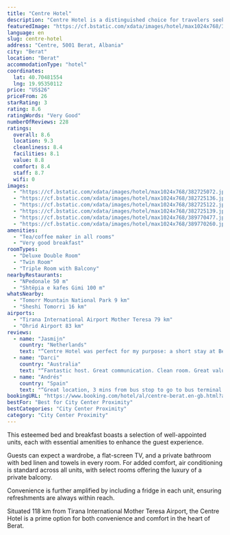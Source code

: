 ```yaml
---
title: "Centre Hotel"
description: "Centre Hotel is a distinguished choice for travelers seeking comfortable accommodation in Berat."
featuredImage: "https://cf.bstatic.com/xdata/images/hotel/max1024x768/382725072.jpg?k=5e66f0317102fe240e2a321f2ba24ef24786b2186d08ebdd326859068ad776cd&o=&hp=1"
language: en
slug: centre-hotel
address: "Centre, 5001 Berat, Albania"
city: "Berat"
location: "Berat"
accommodationType: "hotel"
coordinates:
  lat: 40.70481554
  lng: 19.95350112
price: "US$26"
priceFrom: 26
starRating: 3
rating: 8.6
ratingWords: "Very Good"
numberOfReviews: 228
ratings:
  overall: 8.6
  location: 9.3
  cleanliness: 8.4
  facilities: 8.1
  value: 8.8
  comfort: 8.4
  staff: 8.7
  wifi: 0
images:
  - "https://cf.bstatic.com/xdata/images/hotel/max1024x768/382725072.jpg?k=5e66f0317102fe240e2a321f2ba24ef24786b2186d08ebdd326859068ad776cd&o=&hp=1"
  - "https://cf.bstatic.com/xdata/images/hotel/max1024x768/382725136.jpg?k=b56661b201792cd2084c5cc7bcad5e6da429966c2fff088835e4be9f6c0bf84c&o=&hp=1"
  - "https://cf.bstatic.com/xdata/images/hotel/max1024x768/382725122.jpg?k=8b3751e48533867c1cb7dba7622025f51b0efa60ae6d2bc5f0965a5b2637cb79&o=&hp=1"
  - "https://cf.bstatic.com/xdata/images/hotel/max1024x768/382725139.jpg?k=766eeacfb669d1a54314be81dea460771e5ac4499ed026f48517633ef91bba8e&o=&hp=1"
  - "https://cf.bstatic.com/xdata/images/hotel/max1024x768/389770477.jpg?k=6f0acacdc4cdd11c91ac207203dcb61f0888466bfff83abda27b3159d2086115&o=&hp=1"
  - "https://cf.bstatic.com/xdata/images/hotel/max1024x768/389770260.jpg?k=031a3ed1b3243c43f281ee70a82a5af6ae249021350b94f4716f2d5143916443&o=&hp=1"
amenities:
  - "Tea/coffee maker in all rooms"
  - "Very good breakfast"
roomTypes:
  - "Deluxe Double Room"
  - "Twin Room"
  - "Triple Room with Balcony"
nearbyRestaurants:
  - "NPedonale 50 m"
  - "Shtëpia e kafes Gimi 100 m"
whatsNearby:
  - "Tomorr Mountain National Park 9 km"
  - "Sheshi Tomorri 16 km"
airports:
  - "Tirana International Airport Mother Teresa 79 km"
  - "Ohrid Airport 83 km"
reviews:
  - name: "Jasmijn"
    country: "Netherlands"
    text: "“Centre Hotel was perfect for my purpose: a short stay at Berat as part of a longer journey through Albania. It's close to the historical center and all the important sightseeing attractions, traditional and affordable places to eat, it's really on...”"
  - name: "Darci"
    country: "Australia"
    text: "“Fantastic host. Great communication. Clean room. Great value in the city centre!”"
  - name: "Andrés"
    country: "Spain"
    text: "“Great location, 3 mins from bus stop to go to bus terminal. Nice water pressure in shower and hot water with no problem. Breakfast in room is always nice! Friendly staff! Easy to communicate via WhatsApp.”"
bookingURL: "https://www.booking.com/hotel/al/centre-berat.en-gb.html?aid=8035640"
bestFor: "Best for City Center Proximity"
bestCategories: "City Center Proximity"
category: "City Center Proximity"
---
```


This esteemed bed and breakfast boasts a selection of well-appointed units, each with essential amenities to enhance the guest experience. 

Guests can expect a wardrobe, a flat-screen TV, and a private bathroom with bed linen and towels in every room. For added comfort, air conditioning is standard across all units, with select rooms offering the luxury of a private balcony. 

Convenience is further amplified by including a fridge in each unit, ensuring refreshments are always within reach. 

Situated 118 km from Tirana International Mother Teresa Airport, the Centre Hotel is a prime option for both convenience and comfort in the heart of Berat.